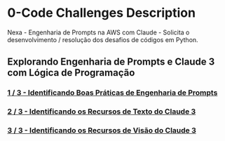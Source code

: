 # 0-Code Challenges Description

Nexa - Engenharia de Prompts na AWS com Claude - Solicita o desenvolvimento / resolução dos desafios de códigos em Python.

## Explorando Engenharia de Prompts e Claude 3 com Lógica de Programação

### [1 / 3 - Identificando Boas Práticas de Engenharia de Prompts](https://web.dio.me/coding/explorando-engenharia-de-prompts-e-claude-3-com-logica-de-programacao/algorithm/identificando-boas-praticas-de-engenharia-de-prompts?back=/track/engenharia-prompts-aws&tab=undefined&moduleId=undefined)


### [2 / 3 - Identificando os Recursos de Texto do Claude 3](https://web.dio.me/coding/explorando-engenharia-de-prompts-e-claude-3-com-logica-de-programacao/algorithm/identificando-os-recursos-de-texto-do-claude-3?back=/track/engenharia-prompts-aws)


### [3 / 3 - Identificando os Recursos de Visão do Claude 3](https://web.dio.me/coding/explorando-engenharia-de-prompts-e-claude-3-com-logica-de-programacao/algorithm/identificando-os-recursos-de-visao-do-claude-3?back=/track/engenharia-prompts-aws)


